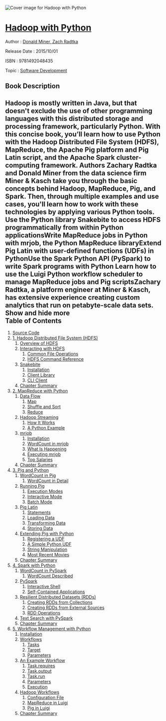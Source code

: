 ![Cover image for Hadoop with Python](https://imgdetail.ebookreading.net/cover/cover/software_development/EB9781492048435.jpg)

[Hadoop with Python](https://ebookreading.net/view/book/Hadoop+with+Python-EB9781492048435_1.html "Hadoop with Python")
====================================================================================================================

Author : [Donald Miner](https://ebookreading.net/search/author/Donald+Miner),[ Zach Radtka](https://ebookreading.net/search/author/+Zach+Radtka)

Release Date : 2015/10/01

ISBN : 9781492048435

Topic : [Software Development](https://ebookreading.net/search/category/software-development)

Book Description
-----------------

 Hadoop is mostly written in Java, but that doesn't exclude the use of other programming languages with this distributed storage and processing framework, particularly Python. With this concise book, you’ll learn how to use Python with the Hadoop Distributed File System (HDFS), MapReduce, the Apache Pig platform and Pig Latin script, and the Apache Spark cluster-computing framework.
Authors Zachary Radtka and Donald Miner from the data science firm Miner &amp; Kasch take you through the basic concepts behind Hadoop, MapReduce, Pig, and Spark. Then, through multiple examples and use cases, you'll learn how to work with these technologies by applying various Python tools. 
Use the Python library Snakebite to access HDFS programmatically from within Python applicationsWrite MapReduce jobs in Python with mrjob, the Python MapReduce libraryExtend Pig Latin with user-defined functions (UDFs) in PythonUse the Spark Python API (PySpark) to write Spark programs with Python Learn how to use the Luigi Python workflow scheduler to manage MapReduce jobs and Pig scriptsZachary Radtka, a platform engineer at Miner &amp; Kasch, has extensive experience creating custom analytics that run on petabyte-scale data sets. 
        Show and hide more                
Table of Contents
-----------------

1. [Source Code](https://ebookreading.net/view/book/Hadoop+with+Python-EB9781492048435_5.html#idp129680)
1. [1. Hadoop Distributed File System (HDFS)](https://ebookreading.net/view/book/Hadoop+with+Python-EB9781492048435_6.html#idp134560)
    1. [Overview of HDFS](https://ebookreading.net/view/book/Hadoop+with+Python-EB9781492048435_6.html#idp205616)
    1. [Interacting with HDFS](https://ebookreading.net/view/book/Hadoop+with+Python-EB9781492048435_6.html#idp102768)
        1. [Common File Operations](https://ebookreading.net/view/book/Hadoop+with+Python-EB9781492048435_6.html#idp268192)
        1. [HDFS Command Reference](https://ebookreading.net/view/book/Hadoop+with+Python-EB9781492048435_6.html#idp29216)
    1. [Snakebite](https://ebookreading.net/view/book/Hadoop+with+Python-EB9781492048435_6.html#idp49696)
        1. [Installation](https://ebookreading.net/view/book/Hadoop+with+Python-EB9781492048435_6.html#idp52832)
        1. [Client Library](https://ebookreading.net/view/book/Hadoop+with+Python-EB9781492048435_6.html#idp56192)
        1. [CLI Client](https://ebookreading.net/view/book/Hadoop+with+Python-EB9781492048435_6.html#idp8674128)
    1. [Chapter Summary](https://ebookreading.net/view/book/Hadoop+with+Python-EB9781492048435_6.html#idp9005648)
1. [2. MapReduce with Python](https://ebookreading.net/view/book/Hadoop+with+Python-EB9781492048435_7.html#idp135136)
    1. [Data Flow](https://ebookreading.net/view/book/Hadoop+with+Python-EB9781492048435_7.html#idp9011536)
        1. [Map](https://ebookreading.net/view/book/Hadoop+with+Python-EB9781492048435_7.html#idp9013392)
        1. [Shuffle and Sort](https://ebookreading.net/view/book/Hadoop+with+Python-EB9781492048435_7.html#idp9022352)
        1. [Reduce](https://ebookreading.net/view/book/Hadoop+with+Python-EB9781492048435_7.html#idp9025664)
    1. [Hadoop Streaming](https://ebookreading.net/view/book/Hadoop+with+Python-EB9781492048435_7.html#idp9035104)
        1. [How It Works](https://ebookreading.net/view/book/Hadoop+with+Python-EB9781492048435_7.html#idp9312720)
        1. [A Python Example](https://ebookreading.net/view/book/Hadoop+with+Python-EB9781492048435_7.html#idp9316368)
    1. [mrjob](https://ebookreading.net/view/book/Hadoop+with+Python-EB9781492048435_7.html#idp9645024)
        1. [Installation](https://ebookreading.net/view/book/Hadoop+with+Python-EB9781492048435_7.html#idp9544272)
        1. [WordCount in mrjob](https://ebookreading.net/view/book/Hadoop+with+Python-EB9781492048435_7.html#idp9548208)
        1. [What Is Happening](https://ebookreading.net/view/book/Hadoop+with+Python-EB9781492048435_7.html#idp9548544)
        1. [Executing mrjob](https://ebookreading.net/view/book/Hadoop+with+Python-EB9781492048435_7.html#idp9716768)
        1. [Top Salaries](https://ebookreading.net/view/book/Hadoop+with+Python-EB9781492048435_7.html#idp9717344)
    1. [Chapter Summary](https://ebookreading.net/view/book/Hadoop+with+Python-EB9781492048435_7.html#idp9645648)
1. [3. Pig and Python](https://ebookreading.net/view/book/Hadoop+with+Python-EB9781492048435_8.html#idp9881504)
    1. [WordCount in Pig](https://ebookreading.net/view/book/Hadoop+with+Python-EB9781492048435_8.html#idp9885408)
        1. [WordCount in Detail](https://ebookreading.net/view/book/Hadoop+with+Python-EB9781492048435_8.html#idp10191472)
    1. [Running Pig](https://ebookreading.net/view/book/Hadoop+with+Python-EB9781492048435_8.html#idp9885904)
        1. [Execution Modes](https://ebookreading.net/view/book/Hadoop+with+Python-EB9781492048435_8.html#idp10035072)
        1. [Interactive Mode](https://ebookreading.net/view/book/Hadoop+with+Python-EB9781492048435_8.html#idp10336064)
        1. [Batch Mode](https://ebookreading.net/view/book/Hadoop+with+Python-EB9781492048435_8.html#idp9981232)
    1. [Pig Latin](https://ebookreading.net/view/book/Hadoop+with+Python-EB9781492048435_8.html#idp10288544)
        1. [Statements](https://ebookreading.net/view/book/Hadoop+with+Python-EB9781492048435_8.html#idp10295216)
        1. [Loading Data](https://ebookreading.net/view/book/Hadoop+with+Python-EB9781492048435_8.html#idp10300768)
        1. [Transforming Data](https://ebookreading.net/view/book/Hadoop+with+Python-EB9781492048435_8.html#idp10403920)
        1. [Storing Data](https://ebookreading.net/view/book/Hadoop+with+Python-EB9781492048435_8.html#idp10792064)
    1. [Extending Pig with Python](https://ebookreading.net/view/book/Hadoop+with+Python-EB9781492048435_8.html#idp10906752)
        1. [Registering a UDF](https://ebookreading.net/view/book/Hadoop+with+Python-EB9781492048435_8.html#idp10909056)
        1. [A Simple Python UDF](https://ebookreading.net/view/book/Hadoop+with+Python-EB9781492048435_8.html#idp10939744)
        1. [String Manipulation](https://ebookreading.net/view/book/Hadoop+with+Python-EB9781492048435_8.html#idp11015072)
        1. [Most Recent Movies](https://ebookreading.net/view/book/Hadoop+with+Python-EB9781492048435_8.html#idp11270080)
    1. [Chapter Summary](https://ebookreading.net/view/book/Hadoop+with+Python-EB9781492048435_8.html#idp11572768)
1. [4. Spark with Python](https://ebookreading.net/view/book/Hadoop+with+Python-EB9781492048435_9.html#idp11574496)
    1. [WordCount in PySpark](https://ebookreading.net/view/book/Hadoop+with+Python-EB9781492048435_9.html#idp11578080)
        1. [WordCount Described](https://ebookreading.net/view/book/Hadoop+with+Python-EB9781492048435_9.html#idp11504608)
    1. [PySpark](https://ebookreading.net/view/book/Hadoop+with+Python-EB9781492048435_9.html#idp11505232)
        1. [Interactive Shell](https://ebookreading.net/view/book/Hadoop+with+Python-EB9781492048435_9.html#idp11828400)
        1. [Self-Contained Applications](https://ebookreading.net/view/book/Hadoop+with+Python-EB9781492048435_9.html#idp11858928)
    1. [Resilient Distributed Datasets (RDDs)](https://ebookreading.net/view/book/Hadoop+with+Python-EB9781492048435_9.html#idp11694992)
        1. [Creating RDDs from Collections](https://ebookreading.net/view/book/Hadoop+with+Python-EB9781492048435_9.html#idp11696944)
        1. [Creating RDDs from External Sources](https://ebookreading.net/view/book/Hadoop+with+Python-EB9781492048435_9.html#idp12041520)
        1. [RDD Operations](https://ebookreading.net/view/book/Hadoop+with+Python-EB9781492048435_9.html#idp12059888)
    1. [Text Search with PySpark](https://ebookreading.net/view/book/Hadoop+with+Python-EB9781492048435_9.html#idp12269024)
    1. [Chapter Summary](https://ebookreading.net/view/book/Hadoop+with+Python-EB9781492048435_9.html#idp12427456)
1. [5. Workflow Management with Python](https://ebookreading.net/view/book/Hadoop+with+Python-EB9781492048435_10.html#idp12429120)
    1. [Installation](https://ebookreading.net/view/book/Hadoop+with+Python-EB9781492048435_10.html#idp12536848)
    1. [Workflows](https://ebookreading.net/view/book/Hadoop+with+Python-EB9781492048435_10.html#idp12543136)
        1. [Tasks](https://ebookreading.net/view/book/Hadoop+with+Python-EB9781492048435_10.html#idp12545264)
        1. [Target](https://ebookreading.net/view/book/Hadoop+with+Python-EB9781492048435_10.html#idp12550608)
        1. [Parameters](https://ebookreading.net/view/book/Hadoop+with+Python-EB9781492048435_10.html#idp12552576)
    1. [An Example Workflow](https://ebookreading.net/view/book/Hadoop+with+Python-EB9781492048435_10.html#idp12554432)
        1. [Task.requires](https://ebookreading.net/view/book/Hadoop+with+Python-EB9781492048435_10.html#idp12758144)
        1. [Task.output](https://ebookreading.net/view/book/Hadoop+with+Python-EB9781492048435_10.html#idp12889760)
        1. [Task.run](https://ebookreading.net/view/book/Hadoop+with+Python-EB9781492048435_10.html#idp12890064)
        1. [Parameters](https://ebookreading.net/view/book/Hadoop+with+Python-EB9781492048435_10.html#idp13091920)
        1. [Execution](https://ebookreading.net/view/book/Hadoop+with+Python-EB9781492048435_10.html#idp13110368)
    1. [Hadoop Workflows](https://ebookreading.net/view/book/Hadoop+with+Python-EB9781492048435_10.html#idp12555056)
        1. [Configuration File](https://ebookreading.net/view/book/Hadoop+with+Python-EB9781492048435_10.html#idp13126176)
        1. [MapReduce in Luigi](https://ebookreading.net/view/book/Hadoop+with+Python-EB9781492048435_10.html#idp13134352)
        1. [Pig in Luigi](https://ebookreading.net/view/book/Hadoop+with+Python-EB9781492048435_10.html#idp13350096)
    1. [Chapter Summary](https://ebookreading.net/view/book/Hadoop+with+Python-EB9781492048435_10.html#idp13496272)
